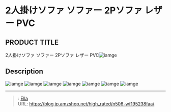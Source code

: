 # 2人掛けソファ ソファー 2Pソファ レザー PVC


## PRODUCT TITLE 

2人掛けソファ ソファー 2Pソファ レザー PVC![iamge](https://b2bfiles1.gigab2b.cn/image/wkseller/7404/192279_192280_192278/20210729_5a1a644170e139b8ca8e0b8bfb8be911.jpg)

## Description











![iamge](https://b2bfiles1.gigab2b.cn/image/wkseller/7404/192279_192280_192278/20210729_b0224bb8fcad7d037f2d1f62f90d4170.jpg)
![iamge](https://b2bfiles1.gigab2b.cn/image/wkseller/7404/192279_192280_192278/20210729_da0a30b0fbf1384cb715ddf702c99518.jpg)
![iamge](https://b2bfiles1.gigab2b.cn/image/wkseller/7404/192279_192280_192278/20210729_e18d536231ce8b2a86c352ff60e5fc0d.jpg)
![iamge](https://b2bfiles1.gigab2b.cn/image/wkseller/7404/192279_192280_192278/20210729_093d2c32150517efc24db35ae8c0162c.jpg)
![iamge](https://b2bfiles1.gigab2b.cn/image/wkseller/7404/192279_192280_192278/20210729_91ee4e14f20adb5767dfd38d580d4f52.jpg)
![iamge](https://b2bfiles1.gigab2b.cn/image/wkseller/7404/192279_192280_192278/20210729_3c44b806f3357568cf7e967214f5a993.jpg)
![iamge](nan)


---

> : [Ella](https://blog.jp.amzshop.net/)  
> URL: https://blog.jp.amzshop.net/high_rated/n506-wf195238faa/  

